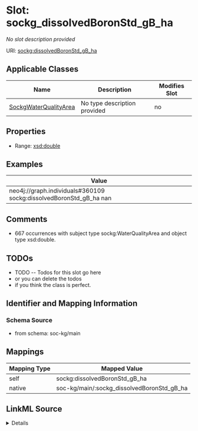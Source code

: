

# Slot: sockg_dissolvedBoronStd_gB_ha


_No slot description provided_





URI: [sockg:dissolvedBoronStd_gB_ha](http://www.semanticweb.org/sockg/ontologies/2024/0/soil-carbon-ontology/dissolvedBoronStd_gB_ha)



<!-- no inheritance hierarchy -->





## Applicable Classes

| Name | Description | Modifies Slot |
| --- | --- | --- |
| [SockgWaterQualityArea](../classes/SockgWaterQualityArea.md) | No type description provided |  no  |







## Properties

* Range: [xsd:double](http://www.w3.org/2001/XMLSchema#double)






## Examples

| Value |
| --- |
| neo4j://graph.individuals#360109 sockg:dissolvedBoronStd_gB_ha nan |

## Comments

* 667 occurrences with subject type sockg:WaterQualityArea and object type xsd:double.

## TODOs

* TODO -- Todos for this slot go here
* or you can delete the todos
* if you think the class is perfect.

## Identifier and Mapping Information







### Schema Source


* from schema: soc-kg/main




## Mappings

| Mapping Type | Mapped Value |
| ---  | ---  |
| self | sockg:dissolvedBoronStd_gB_ha |
| native | soc-kg/main/:sockg_dissolvedBoronStd_gB_ha |




## LinkML Source

<details>
```yaml
name: sockg_dissolvedBoronStd_gB_ha
description: No slot description provided
todos:
- TODO -- Todos for this slot go here
- or you can delete the todos
- if you think the class is perfect.
comments:
- 667 occurrences with subject type sockg:WaterQualityArea and object type xsd:double.
examples:
- value: neo4j://graph.individuals#360109 sockg:dissolvedBoronStd_gB_ha nan
from_schema: soc-kg/main
rank: 1000
slot_uri: sockg:dissolvedBoronStd_gB_ha
alias: sockg_dissolvedBoronStd_gB_ha
domain_of:
- sockg_WaterQualityArea
range: double

```
</details>